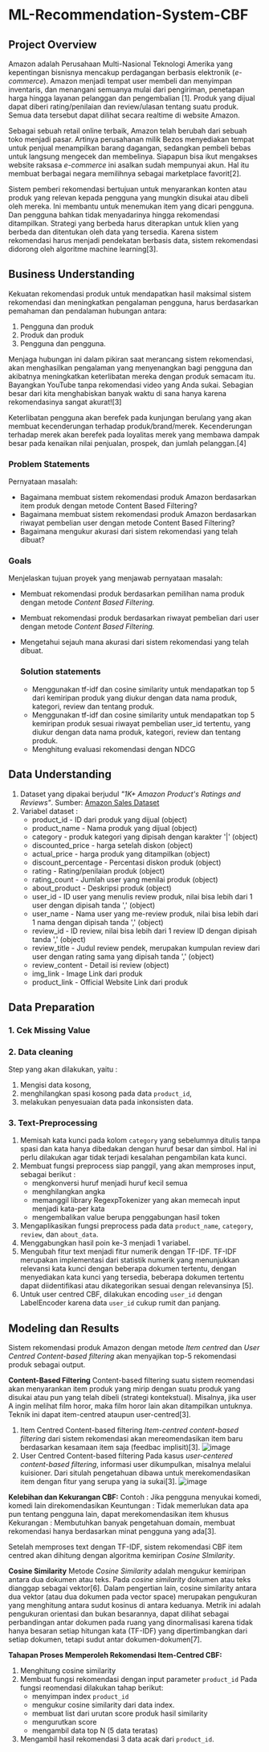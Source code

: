# ML-Recommendation-System-CBF

## Project Overview

Amazon adalah Perusahaan Multi-Nasional Teknologi Amerika yang kepentingan bisnisnya mencakup perdagangan berbasis elektronik (_e-commerce_). Amazon menjadi tempat user membeli dan menyimpan inventaris, dan menangani semuanya mulai dari pengiriman, penetapan harga hingga layanan pelanggan dan pengembalian [1]. Produk yang dijual dapat diberi rating/penilaian dan review/ulasan tentang suatu produk. Semua data tersebut dapat dilihat secara realtime di website Amazon.

Sebagai sebuah retail online terbaik, Amazon telah berubah dari sebuah toko menjadi pasar. Artinya perusahanan milik Bezos menyediakan tempat untuk penjual menampilkan barang dagangan, sedangkan pembeli bebas untuk langsung mengecek dan membelinya. Siapapun bisa ikut mengakses website raksasa _e-commerce_ ini asalkan sudah mempunyai akun. Hal itu membuat berbagai negara memilihnya sebagai marketplace favorit[2]. 

Sistem pemberi rekomendasi bertujuan untuk menyarankan konten atau produk yang relevan kepada pengguna yang mungkin disukai atau dibeli oleh mereka. Ini membantu untuk menemukan item yang dicari pengguna. Dan pengguna bahkan tidak menyadarinya hingga rekomendasi ditampilkan. Strategi yang berbeda harus diterapkan untuk klien yang berbeda dan ditentukan oleh data yang tersedia. Karena sistem rekomendasi harus menjadi pendekatan berbasis data, sistem rekomendasi didorong oleh algoritme machine learning[3].

## Business Understanding
Kekuatan rekomendasi produk untuk mendapatkan hasil maksimal sistem rekomendasi dan meningkatkan pengalaman pengguna, harus berdasarkan pemahaman dan pendalaman hubungan antara:
1. Pengguna dan produk
2. Produk dan produk
3. Pengguna dan pengguna.

Menjaga hubungan ini dalam pikiran saat merancang sistem rekomendasi, akan menghasilkan pengalaman yang menyenangkan bagi pengguna dan akibatnya meningkatkan keterlibatan mereka dengan produk semacam itu. Bayangkan YouTube tanpa rekomendasi video yang Anda sukai. Sebagian besar dari kita menghabiskan banyak waktu di sana hanya karena rekomendasinya sangat akurat![3]

Keterlibatan pengguna akan berefek pada kunjungan berulang yang akan membuat kecenderungan terhadap produk/brand/merek. Kecenderungan terhadap merek akan berefek pada loyalitas merek yang membawa dampak besar pada kenaikan nilai penjualan, prospek, dan jumlah pelanggan.[4]

### Problem Statements
Pernyataan masalah:     
- Bagaimana membuat sistem rekomendasi produk Amazon berdasarkan item produk dengan metode Content Based Filtering?
- Bagaimana membuat sistem rekomendasi produk Amazon berdasarkan riwayat pembelian user dengan metode Content Based Filtering?
- Bagaimana mengukur akurasi dari sistem rekomendasi yang telah dibuat?

### Goals
Menjelaskan tujuan proyek yang menjawab pernyataan masalah:
- Membuat rekomendasi produk berdasarkan pemilihan nama produk dengan metode _Content Based Filtering._
- Membuat rekomendasi produk berdasarkan riwayat pembelian dari user dengan metode _Content Based Filtering._
- Mengetahui sejauh mana akurasi dari sistem rekomendasi yang telah dibuat.

    ### Solution statements
    - Menggunakan tf-idf dan cosine similarity untuk mendapatkan top 5 dari kemiripan produk yang diukur dengan data nama produk, kategori, review dan tentang produk.
    - Menggunakan tf-idf dan cosine similarity untuk mendapatkan top 5 kemiripan produk sesuai riwayat pembelian user_id tertentu, yang diukur dengan data nama produk, kategori, review dan tentang produk.
    - Menghitung evaluasi rekomendasi dengan NDCG  

## Data Understanding
1. Dataset yang dipakai berjudul _"1K+ Amazon Product's Ratings and Reviews"_. Sumber:  [Amazon Sales Dataset](https://www.kaggle.com/datasets/karkavelrajaj/amazon-sales-dataset)
2. Variabel dataset :
    - product_id - ID dari produk yang dijual (object)
    - product_name - Nama produk yang dijual (object)
    - category - produk kategori yang dipisah dengan karakter '|' (object)
    - discounted_price - harga setelah diskon (object)
    - actual_price - harga produk yang ditampilkan (object)
    - discount_percentage - Percentasi diskon produk (object)
    - rating - Rating/penilaian produk (object)
    - rating_count - Jumlah user yang menilai produk (object)
    - about_product - Deskripsi produk (object)
    - user_id - ID user yang menulis review produk, nilai bisa lebih dari 1 user dengan dipisah tanda ',' (object)
    - user_name - Nama user yang me-review produk, nilai bisa lebih dari 1 nama dengan dipisah tanda ',' (object)
    - review_id - ID review, nilai bisa lebih dari 1 review ID dengan dipisah tanda ',' (object)
    - review_title - Judul review pendek, merupakan kumpulan review dari user dengan rating sama yang dipisah tanda ',' (object)
    - review_content - Detail isi review (object) 
    - img_link - Image Link dari produk
    - product_link - Official Website Link dari produk
  
## Data Preparation
### 1. Cek Missing Value
### 2. Data cleaning
Step yang akan dilakukan, yaitu :
1. Mengisi data kosong, 
2. menghilangkan spasi kosong pada data `product_id`, 
3. melakukan penyesuaian data pada inkonsisten data.

### 3. Text-Preprocessing
1. Memisah kata kunci pada kolom `category` yang sebelumnya ditulis tanpa spasi dan kata hanya dibedakan dengan huruf besar dan simbol. Hal ini perlu dilakukan agar tidak terjadi kesalahan pengambilan kata kunci.
2. Membuat fungsi preprocess siap panggil, yang akan memproses input, sebagai berikut :
    - mengkonversi huruf menjadi huruf kecil semua
    - menghilangkan angka
    - memanggil library RegexpTokenizer yang akan memecah input menjadi kata-per kata
    - mengembalikan value berupa penggabungan hasil token 
3. Mengaplikasikan fungsi preprocess pada data `product_name`, `category`, `review`, dan `about_data`.
4. Menggabungkan hasil poin ke-3 menjadi 1 variabel.
5. Mengubah fitur text menjadi fitur numerik dengan TF-IDF. TF-IDF merupakan implementasi dari statistik numerik yang menunjukkan relevansi kata kunci dengan beberapa dokumen tertentu, dengan menyediakan kata kunci yang tersedia, beberapa dokumen tertentu dapat diidentifikasi atau dikategorikan sesuai dengan relevansinya [5].
6. Untuk user centred CBF, dilakukan encoding `user_id` dengan LabelEncoder karena data `user_id` cukup rumit dan panjang.

## Modeling dan Results
Sistem rekomendasi produk Amazon dengan metode _Item centred_ dan _User Centred_ _Content-based filtering_ akan menyajikan top-5 rekomendasi produk sebagai output.
 
**Content-Based Filtering**
Content-based filtering suatu sistem reomendasi akan menyarankan item produk yang mirip dengan suatu produk yang disukai atau pun yang telah dibeli (strategi kontekstual). Misalnya, jika user A ingin melihat film horor, maka film horor lain akan ditampilkan untuknya. Teknik ini dapat item-centred ataupun user-centred[3].
1. Item Centred Content-based filtering 
    _Item-centred content-based filtering_ dari sistem rekomendasi akan mereomendasikan item baru berdasarkan kesamaan item saja (feedbac implisit)[3].
    ![image](https://i0.wp.com/neptune.ai/wp-content/uploads/2022/10/Recommender-Systems-ML-Metrics-vs-Business-Metrics_29.png?resize=273%2C172&ssl=1)
2. User Centred Content-based filtering
   Pada kasus _user-centered content-based filtering_, informasi user dikumpulkan, misalnya melalui kuisioner. Dari situlah pengetahuan dibawa untuk merekomendasikan item dengan fitur yang serupa yang ia sukai[3].
    ![image](https://i0.wp.com/neptune.ai/wp-content/uploads/2022/10/Recommender-Systems-ML-Metrics-vs-Business-Metrics_28.png?resize=319%2C219&ssl=1)

**Kelebihan dan Kekurangan CBF:**
Contoh : Jika pengguna menyukai komedi, komedi lain direkomendasikan
Keuntungan : Tidak memerlukan data apa pun tentang pengguna lain, dapat merekomendasikan item khusus
Kekurangan : Membutuhkan banyak pengetahuan domain, membuat rekomendasi hanya berdasarkan minat pengguna yang ada[3].

Setelah memproses text dengan TF-IDF, sistem rekomendasi CBF item centred akan dihitung dengan algoritma kemiripan _Cosine SImilarity_. 

**Cosine Similarity**
Metode _Cosine Similarity_ adalah mengukur kemiripan antara dua dokumen atau teks. Pada _cosine similarity_ dokumen atau teks dianggap sebagai vektor[6]. Dalam pengertian lain, cosine similarity antara dua vektor (atau dua dokumen pada vector space) merupakan pengukuran yang menghitung antara sudut kosinus di antara keduanya. Metrik ini adalah pengukuran orientasi dan bukan besarannya, dapat dilihat sebagai perbandingan antar dokumen pada ruang yang dinormalisasi karena tidak hanya besaran setiap hitungan kata (TF-IDF) yang dipertimbangkan dari setiap dokumen, tetapi sudut antar dokumen-dokumen[7]. 

**Tahapan Proses Memperoleh Rekomendasi Item-Centred CBF:**
1. Menghitung cosine similarity
2. Membuat fungsi rekomendasi dengan input parameter `product_id`
    Pada fungsi reomendasi dilakukan tahap berikut:
    - menyimpan index `product_id`
    - mengukur cosine similarity dari data index.
    - membuat list dari urutan score produk hasil similarity
    - mengurutkan score
    - mengambil data top N (5 data teratas) 
3. Mengambil hasil rekomendasi 3 data acak dari `product_id`.
